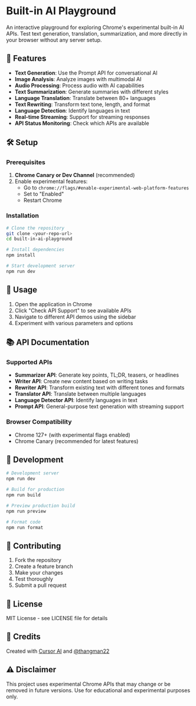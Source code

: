 # Built-in AI Playground

An interactive playground for exploring Chrome's experimental built-in AI APIs. Test text generation, translation, summarization, and more directly in your browser without any server setup.

## 🚀 Features

- **Text Generation**: Use the Prompt API for conversational AI
- **Image Analysis**: Analyze images with multimodal AI
- **Audio Processing**: Process audio with AI capabilities
- **Text Summarization**: Generate summaries with different styles
- **Language Translation**: Translate between 80+ languages
- **Text Rewriting**: Transform text tone, length, and format
- **Language Detection**: Identify languages in text
- **Real-time Streaming**: Support for streaming responses
- **API Status Monitoring**: Check which APIs are available

## 🛠️ Setup

### Prerequisites

1. **Chrome Canary or Dev Channel** (recommended)
2. Enable experimental features:
   - Go to `chrome://flags/#enable-experimental-web-platform-features`
   - Set to "Enabled"
   - Restart Chrome

### Installation

```bash
# Clone the repository
git clone <your-repo-url>
cd built-in-ai-playground

# Install dependencies
npm install

# Start development server
npm run dev
```

## 🎯 Usage

1. Open the application in Chrome
2. Click "Check API Support" to see available APIs
3. Navigate to different API demos using the sidebar
4. Experiment with various parameters and options

## 📚 API Documentation

### Supported APIs

- **Summarizer API**: Generate key points, TL;DR, teasers, or headlines
- **Writer API**: Create new content based on writing tasks
- **Rewriter API**: Transform existing text with different tones and formats
- **Translator API**: Translate between multiple languages
- **Language Detector API**: Identify languages in text
- **Prompt API**: General-purpose text generation with streaming support

### Browser Compatibility

- Chrome 127+ (with experimental flags enabled)
- Chrome Canary (recommended for latest features)

## 🔧 Development

```bash
# Development server
npm run dev

# Build for production
npm run build

# Preview production build
npm run preview

# Format code
npm run format
```

## 🤝 Contributing

1. Fork the repository
2. Create a feature branch
3. Make your changes
4. Test thoroughly
5. Submit a pull request

## 📄 License

MIT License - see LICENSE file for details

## 🙏 Credits

Created with [Cursor AI](https://cursor.sh) and [@thangman22](https://github.com/thangman22)

## ⚠️ Disclaimer

This project uses experimental Chrome APIs that may change or be removed in future versions. Use for educational and experimental purposes only.